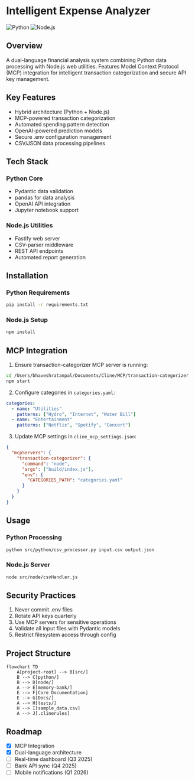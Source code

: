# Intelligent Expense Analyzer

![Python](https://img.shields.io/badge/python-3.10%2B-blue)
![Node.js](https://img.shields.io/badge/node.js-18%2B-green)

## Overview
A dual-language financial analysis system combining Python data processing with Node.js web utilities. Features Model Context Protocol (MCP) integration for intelligent transaction categorization and secure API key management.

## Key Features
- Hybrid architecture (Python + Node.js)
- MCP-powered transaction categorization
- Automated spending pattern detection
- OpenAI-powered prediction models
- Secure .env configuration management
- CSV/JSON data processing pipelines

## Tech Stack

### Python Core
- Pydantic data validation
- pandas for data analysis
- OpenAI API integration
- Jupyter notebook support

### Node.js Utilities
- Fastify web server
- CSV-parser middleware
- REST API endpoints
- Automated report generation

## Installation

### Python Requirements
```bash
pip install -r requirements.txt
```

### Node.js Setup
```bash
npm install
```

## MCP Integration

1. Ensure transaction-categorizer MCP server is running:
```bash
cd /Users/bhaveshratanpal/Documents/Cline/MCP/transaction-categorizer
npm start
```

2. Configure categories in `categories.yaml`:
```yaml
categories:
  - name: "Utilities"
    patterns: ["Hydro", "Internet", "Water Bill"]
  - name: "Entertainment"
    patterns: ["Netflix", "Spotify", "Concert"]
```

3. Update MCP settings in `cline_mcp_settings.json`:
```json
{
  "mcpServers": {
    "transaction-categorizer": {
      "command": "node",
      "args": ["build/index.js"],
      "env": {
        "CATEGORIES_PATH": "categories.yaml"
      }
    }
  }
}
```

## Usage

### Python Processing
```bash
python src/python/csv_processor.py input.csv output.json
```

### Node.js Server
```bash
node src/node/csvHandler.js
```

## Security Practices

1. Never commit .env files
2. Rotate API keys quarterly
3. Use MCP servers for sensitive operations
4. Validate all input files with Pydantic models
5. Restrict filesystem access through config

## Project Structure

```mermaid
flowchart TD
    A[project-root] --> B[src/]
    B --> C[python/]
    B --> D[node/]
    A --> E[memory-bank/]
    E --> F[Core Documentation]
    E --> G[Docs/]
    A --> H[tests/]
    H --> I[sample_data.csv]
    A --> J[.clinerules]
```

## Roadmap

- [x] MCP Integration
- [x] Dual-language architecture
- [ ] Real-time dashboard (Q3 2025)
- [ ] Bank API sync (Q4 2025)
- [ ] Mobile notifications (Q1 2026)
